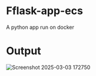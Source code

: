 # Fflask-app-ecs
A python app run on docker
# Output
![Screenshot 2025-03-03 172750](https://github.com/user-attachments/assets/1c4b5f1e-f132-440a-8a18-adb715aecd30)
